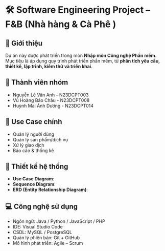 # 🛠️ Software Engineering Project – F&B (Nhà hàng & Cà Phê )

## 📌 Giới thiệu
Dự án này được phát triển trong môn **Nhập môn Công nghệ Phần mềm**.  
Mục tiêu là áp dụng quy trình phát triển phần mềm, từ **phân tích yêu cầu, thiết kế, lập trình, kiểm thử và triển khai**.  

## 👥 Thành viên nhóm
- Nguyễn Lê Vân Anh - N23DCPT003
- Vũ Hoàng Bảo Châu - N23DCPT008 
- Huỳnh Mai Ánh Dương - N23DCPT014

## 🎯 Use Case chính
- Quản lý người dùng
- Quản lý sản phẩm/dịch vụ
- Xử lý giao dịch
- Báo cáo & thống kê  

## 📐 Thiết kế hệ thống
- **Use Case Diagram**:
- **Sequence Diagram**:
- **ERD (Entity Relationship Diagram)**:

## 💻 Công nghệ sử dụng
- Ngôn ngữ: Java / Python / JavaScript / PHP
- IDE: Visual Studio Code
- CSDL: MySQL / PostgreSQL
- Quản lý phiên bản: Git + GitHub
- Mô hình phát triển: Agile – Scrum  


